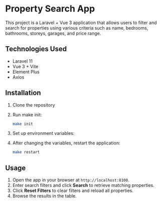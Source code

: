 # Property Search App

This project is a Laravel + Vue 3 application that allows users to filter and search for properties using various criteria such as name, bedrooms, bathrooms, storeys, garages, and price range.

## Technologies Used
- Laravel 11
- Vue 3 + Vite
- Element Plus
- Axios

## Installation

1. Clone the repository

2. Run make init:
   ```sh
   make init
   ```

3. Set up environment variables:
  
4. After changing the variables, restart the application:
   ```sh
   make restart
   ```

## Usage

1. Open the app in your browser at `http://localhost:8100`.
2. Enter search filters and click **Search** to retrieve matching properties.
3. Click **Reset Filters** to clear filters and reload all properties.
4. Browse the results in the table.
